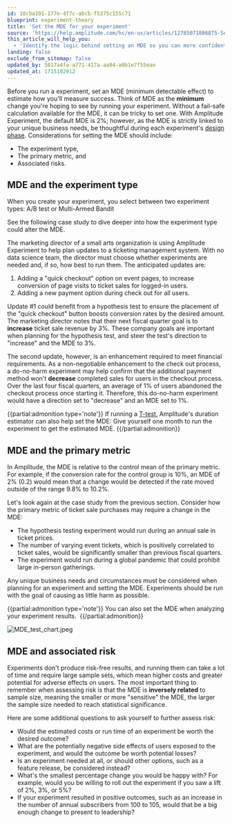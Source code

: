 ```yaml
---
id: 18cba191-177e-4f7c-abcb-f5375c155c71
blueprint: experiment-theory
title: 'Set the MDE for your experiment'
source: 'https://help.amplitude.com/hc/en-us/articles/12785071886875-Set-the-MDE-for-your-experiment'
this_article_will_help_you:
  - 'Identify the logic behind setting an MDE so you can more confidently run your experiment'
landing: false
exclude_from_sitemap: false
updated_by: 5817a4fa-a771-417a-aa94-a0b1e7f55eae
updated_at: 1715102912
---
```

Before you run a experiment, set an MDE (minimum detectable effect) to estimate how you'll measure success. Think of MDE as the **minimum** change you're hoping to see by running your experiment. Without a fail-safe calculation available for the MDE, it can be tricky to set one. With Amplitude Experiment, the default MDE is 2%; however, as the MDE is strictly linked to your unique business needs, be thoughtful during each experiment's [design phase](/docs/experiment/workflow/define-goals). Considerations for setting the MDE should include:

* The experiment type,
* The primary metric, and
* Associated risks.

## MDE and the experiment type

When you create your experiment, you select between two experiment types: A/B test or Multi-Armed Bandit

See the following case study to dive deeper into how the experiment type could alter the MDE.

The marketing director of a small arts organization is using Amplitude Experiment to help plan updates to a ticketing management system. With no data science team, the director must choose whether experiments are needed and, if so, how best to run them. The anticipated updates are:

1. Adding a "quick checkout" option on event pages, to increase conversion of page visits to ticket sales for logged-in users.
2. Adding a new payment option during check out for all users.

Update #1 could benefit from a hypothesis test to ensure the placement of the "quick checkout" button boosts conversion rates by the desired amount. The marketing director notes that their next fiscal quarter goal is to **increase** ticket sale revenue by 3%. These company goals are important when planning for the hypothesis test, and steer the test's direction to "increase" and the MDE to 3%.

The second update, however, is an enhancement required to meet financial requirements. As a non-negotiable enhancement to the check out process, a do-no-harm experiment may help confirm that the additional payment method won't **decrease** completed sales for users in the checkout process. Over the last four fiscal quarters, an average of 1% of users abandoned the checkout process once starting it. Therefore, this do-no-harm experiment would have a direction set to "decrease" and an MDE set to 1%.

{{partial:admonition type='note'}}
If running a [T-test](/docs/experiment/workflow/experiment-estimate-duration), Amplitude's duration estimator can also help set the MDE: Give yourself one month to run the experiment to get the estimated MDE.
{{/partial:admonition}}

## MDE and the primary metric

In Amplitude, the MDE is relative to the control mean of the primary metric. For example, if the conversion rate for the control group is 10%, an MDE of 2% (0.2) would mean that a change would be detected if the rate moved outside of the range 9.8% to 10.2%. 

Let's look again at the case study from the previous section. Consider how the primary metric of ticket sale purchases may require a change in the MDE:

* The hypothesis testing experiment would run during an annual sale in ticket prices.
* The number of varying event tickets, which is positively correlated to ticket sales, would be significantly smaller than previous fiscal quarters.
* The experiment would run during a global pandemic that could prohibit large in-person gatherings.

Any unique business needs and circumstances must be considered when planning for an experiment and setting the MDE. Experiments should be run with the goal of causing as little harm as possible.  

{{partial:admonition type='note'}}
 You can also set the MDE when analyzing your experiment results. 
{{/partial:admonition}}

![MDE_test_chart.jpeg](/docs/output/img/experiment-theory/mde-test-chart-jpeg.jpeg)

## MDE and associated risk

Experiments don't produce risk-free results, and running them can take a lot of time and require large sample sets, which mean higher costs and greater potential for adverse effects on users. The most important thing to remember when assessing risk is that the MDE is **inversely related** to sample size, meaning the smaller or more "sensitive" the MDE, the larger the sample size needed to reach statistical significance. 

Here are some additional questions to ask yourself to further assess risk:

* Would the estimated costs or run time of an experiment be worth the desired outcome?
* What are the potentially negative side effects of users exposed to the experiment, and would the outcome be worth potential losses?
* Is an experiment needed at all, or should other options, such as a feature release, be considered instead?
* What's the smallest percentage change you would be happy with? For example, would you be willing to roll out the experiment if you saw a lift of 2%, 3%, or 5%?
* If your experiment resulted in positive outcomes, such as an increase in the number of annual subscribers from 100 to 105, would that be a big enough change to present to leadership?